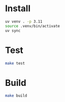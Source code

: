 # Install
```bash
uv venv . -p 3.11
source .venv/bin/activate
uv sync
```

# Test
```bash
make test
```

# Build
```bash
make build
```